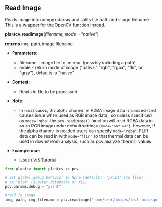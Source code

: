 ## Read Image

Reads image into numpy ndarray and splits the path and image filename. This is a wrapper for the OpenCV function [imread](http://docs.opencv.org/modules/highgui/doc/reading_and_writing_images_and_video.html).

**plantcv.readimage**(*filename, mode = "native"*)

**returns** img, path, image filename

- **Parameters:**
    - filename - image file to be read (possibly including a path)
    - mode     - return mode of image ("native," "rgb,", "rgba", "flir", or "gray"), defaults to "native"
    
- **Context:**
    - Reads in file to be processed
- **Note:**
    - In most cases, the alpha channel in RGBA image data is unused (and causes issue when used as RGB image data),
    so unless specificed as `mode='rgba'` the `pcv.readimage()` function will read RGBA data in as an RGB image under
    default settings (`mode='native'`). However, if the alpha channel is needed users can specify `mode='rgba'`. 
    FLIR data can be read in with `mode='flir'` so that thermal data can be used in downstream analysis, 
    such as [pcv.analyze_thermal_values](analyze_thermal_values.md) 
- **Example use:**
    - [Use In VIS Tutorial](vis_tutorial.md) 

```python
from plantcv import plantcv as pcv      

# Set global debug behavior to None (default), "print" (to file), 
# or "plot" (Jupyter Notebooks or X11)
pcv.params.debug = "print"

#read in image
img, path, img_filename = pcv.readimage("home/user/images/test-image.png", "native")

```
